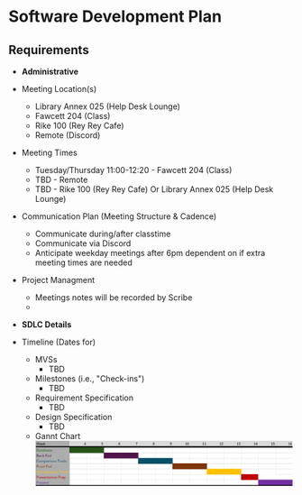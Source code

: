 # Software Development Plan

## Requirements
* **Administrative**
 * Meeting Location(s)
   * Library Annex 025 (Help Desk Lounge)
   * Fawcett 204 (Class)
   * Rike 100 (Rey Rey Cafe)
   * Remote (Discord)
 * Meeting Times
   * Tuesday/Thursday 11:00-12:20 - Fawcett 204 (Class)
   * TBD - Remote
   * TBD - Rike 100 (Rey Rey Cafe) Or Library Annex 025 (Help Desk Lounge)
 * Communication Plan (Meeting Structure & Cadence)
   * Communicate during/after classtime
   * Communicate via Discord
   * Anticipate weekday meetings after 6pm dependent on if extra meeting times are needed
 * Project Managment
   * Meetings notes will be recorded by Scribe
   * 
    
* **SDLC Details**
* Timeline (Dates for)
  * MVSs
    * TBD
  * Milestones (i.e., "Check-ins")
    * TBD
  * Requirement Specification
    * TBD
  * Design Specification
    * TBD
  * Gannt Chart
  ![image](./CEG4110Gantt.png)

